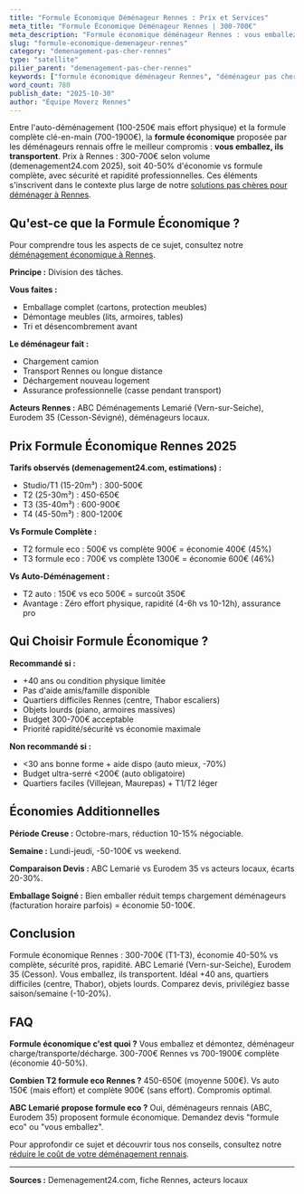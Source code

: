 ```yaml
---
title: "Formule Économique Déménageur Rennes : Prix et Services"
meta_title: "Formule Économique Déménageur Rennes | 300-700€"
meta_description: "Formule économique déménageur Rennes : vous emballez, ils transportent. 300-700€ (T1-T3) vs 700-1900€ formule complète. Économie 40-50%."
slug: "formule-economique-demenageur-rennes"
category: "demenagement-pas-cher-rennes"
type: "satellite"
pilier_parent: "demenagement-pas-cher-rennes"
keywords: ["formule économique déménageur Rennes", "déménageur pas cher Rennes", "formule eco Rennes"]
word_count: 780
publish_date: "2025-10-30"
author: "Équipe Moverz Rennes"
---
```


Entre l'auto-déménagement (100-250€ mais effort physique) et la formule complète clé-en-main (700-1900€), la **formule économique** proposée par les déménageurs rennais offre le meilleur compromis : **vous emballez, ils transportent**. Prix à Rennes : 300-700€ selon volume (demenagement24.com 2025), soit 40-50% d'économie vs formule complète, avec sécurité et rapidité professionnelles. Ces éléments s'inscrivent dans le contexte plus large de notre [solutions pas chères pour déménager à Rennes](/blog/demenagement-rennes/demenagement-pas-cher-rennes).

## Qu'est-ce que la Formule Économique ?

Pour comprendre tous les aspects de ce sujet, consultez notre [déménagement économique à Rennes](/blog/demenagement-rennes/demenagement-pas-cher-rennes).

**Principe :** Division des tâches.

**Vous faites :**
- Emballage complet (cartons, protection meubles)
- Démontage meubles (lits, armoires, tables)
- Tri et désencombrement avant

**Le déménageur fait :**
- Chargement camion
- Transport Rennes ou longue distance
- Déchargement nouveau logement
- Assurance professionnelle (casse pendant transport)

**Acteurs Rennes :** ABC Déménagements Lemarié (Vern-sur-Seiche), Eurodem 35 (Cesson-Sévigné), déménageurs locaux.

## Prix Formule Économique Rennes 2025

**Tarifs observés (demenagement24.com, estimations) :**
- Studio/T1 (15-20m³) : 300-500€
- T2 (25-30m³) : 450-650€
- T3 (35-40m³) : 600-900€
- T4 (45-50m³) : 800-1200€

**Vs Formule Complète :**
- T2 formule eco : 500€ vs complète 900€ = économie 400€ (45%)
- T3 formule eco : 700€ vs complète 1300€ = économie 600€ (46%)

**Vs Auto-Déménagement :**
- T2 auto : 150€ vs eco 500€ = surcoût 350€
- Avantage : Zéro effort physique, rapidité (4-6h vs 10-12h), assurance pro

## Qui Choisir Formule Économique ?

**Recommandé si :**
- +40 ans ou condition physique limitée
- Pas d'aide amis/famille disponible
- Quartiers difficiles Rennes (centre, Thabor escaliers)
- Objets lourds (piano, armoires massives)
- Budget 300-700€ acceptable
- Priorité rapidité/sécurité vs économie maximale

**Non recommandé si :**
- <30 ans bonne forme + aide dispo (auto mieux, -70%)
- Budget ultra-serré <200€ (auto obligatoire)
- Quartiers faciles (Villejean, Maurepas) + T1/T2 léger

## Économies Additionnelles

**Période Creuse :** Octobre-mars, réduction 10-15% négociable.

**Semaine :** Lundi-jeudi, -50-100€ vs weekend.

**Comparaison Devis :** ABC Lemarié vs Eurodem 35 vs acteurs locaux, écarts 20-30%.

**Emballage Soigné :** Bien emballer réduit temps chargement déménageurs (facturation horaire parfois) = économie 50-100€.

## Conclusion

Formule économique Rennes : 300-700€ (T1-T3), économie 40-50% vs complète, sécurité pros, rapidité. ABC Lemarié (Vern-sur-Seiche), Eurodem 35 (Cesson). Vous emballez, ils transportent. Idéal +40 ans, quartiers difficiles (centre, Thabor), objets lourds. Comparez devis, privilégiez basse saison/semaine (-10-20%).

## FAQ

**Formule économique c'est quoi ?**
Vous emballez et démontez, déménageur charge/transporte/décharge. 300-700€ Rennes vs 700-1900€ complète (économie 40-50%).

**Combien T2 formule eco Rennes ?**
450-650€ (moyenne 500€). Vs auto 150€ (mais effort) et complète 900€ (sans effort). Compromis optimal.

**ABC Lemarié propose formule eco ?**
Oui, déménageurs rennais (ABC, Eurodem 35) proposent formule économique. Demandez devis "formule eco" ou "vous emballez".

Pour approfondir ce sujet et découvrir tous nos conseils, consultez notre [réduire le coût de votre déménagement rennais](/blog/demenagement-rennes/demenagement-pas-cher-rennes).

---
**Sources :** Demenagement24.com, fiche Rennes, acteurs locaux

